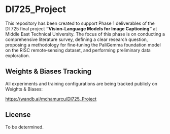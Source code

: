 # DI725_Project

This repository has been created to support Phase 1 deliverables of the DI 725 final project **“Vision–Language Models for Image Captioning”** at Middle East Technical University. The focus of this phase is on conducting a comprehensive literature survey, defining a clear research question, proposing a methodology for fine‑tuning the PaliGemma foundation model on the RISC remote‑sensing dataset, and performing preliminary data exploration.

## Weights & Biases Tracking

All experiments and training configurations are being tracked publicly on Weights & Biases:

https://wandb.ai/mchamurcu/DI725_Project

## License

To be determined.
